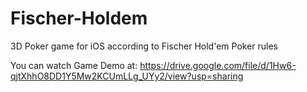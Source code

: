 # Fischer-Holdem
3D Poker game for iOS according to Fischer Hold'em Poker rules

You can watch Game Demo at:
https://drive.google.com/file/d/1Hw6-qjtXhhO8DD1Y5Mw2KCUmLLg_UYy2/view?usp=sharing
